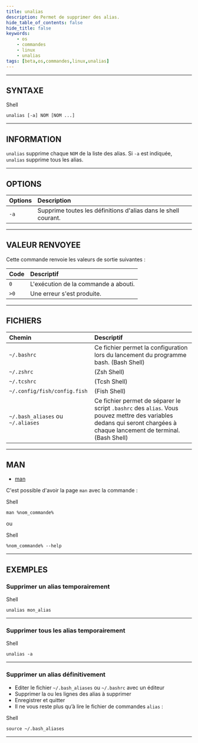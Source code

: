 ```yaml
---
title: unalias
description: Permet de supprimer des alias.
hide_table_of_contents: false
hide_title: false
keywords:
    - os
    - commandes
    - linux
    - unalias
tags: [beta,os,commandes,linux,unalias]
---
```


----

## SYNTAXE

<span class="code_language">Shell</span>

```shell
unalias [-a] NOM [NOM ...]
```

----

## INFORMATION

`unalias` supprime chaque `NOM` de la liste des alias. Si `-a` est indiquée, `unalias` supprime tous les alias.

----

## OPTIONS

|Options|Description|
|:------|:----------|
|`-a`|Supprime toutes les définitions d'alias dans le shell courant.|

----

## VALEUR RENVOYEE

Cette commande renvoie les valeurs de sortie suivantes :

|Code|Descriptif|
|:------|:---------|
|`0`|L'exécution de la commande a abouti.|
|`>0`|Une erreur s'est produite.|

----

## FICHIERS

|Chemin|Descriptif|
|:------|:---------|
|`~/.bashrc`|Ce fichier permet la configuration lors du lancement du programme bash. (Bash Shell)|
|`~/.zshrc`|(Zsh Shell)|
|`~/.tcshrc`|(Tcsh Shell)|
|`~/.config/fish/config.fish`|(Fish Shell)|
|`~/.bash_aliases` ou `~/.aliases`|Ce fichier permet de séparer le script `.bashrc` des `alias`. Vous pouvez mettre des variables dedans qui seront chargées à chaque lancement de terminal. (Bash Shell)|

----

## MAN

- [man](https://manpages.ubuntu.com/manpages/noble/en/man1/unalias.1posix.html)

C'est possible d'avoir la page `man` avec la commande : 

<span class="code_language">Shell</span>

```shell
man %nom_commande%
```

ou

<span class="code_language">Shell</span>

```shell
%nom_commande% --help
```

----

## EXEMPLES

### Supprimer un alias temporairement

<span class="code_language">Shell</span>

```shell
unalias mon_alias
```

----

### Supprimer tous les alias temporairement

<span class="code_language">Shell</span>

```shell
unalias -a
```

----

### Supprimer un alias définitivement

- Editer le fichier `~/.bash_aliases` ou `~/.bashrc` avec un éditeur
- Supprimer la ou les lignes des alias à supprimer
- Enregistrer et quitter
- Il ne vous reste plus qu’à lire le fichier de commandes `alias` :

<span class="code_language">Shell</span>

```shell
source ~/.bash_aliases
```

----
